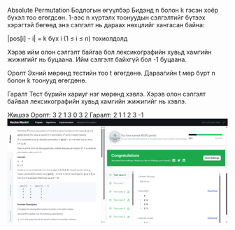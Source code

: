 Absolute Permutation 
Бодлогын өгүүлбэр
Бидэнд n болон k гэсэн хоёр бүхэл тоо өгөгдсөн. 1-ээс n хүртэлх тоонуудын сэлгэлтийг бүтээх хэрэгтэй бөгөөд энэ сэлгэлт нь дараах нөхцлийг хангасан байна:

|pos[i] - i| = k бүх i (1 ≤ i ≤ n) тохиолдолд

Хэрэв ийм олон сэлгэлт байгаа бол лексикографийн хувьд хамгийн жижигийг нь буцаана. Ийм сэлгэлт байхгүй бол -1 буцаана.

Оролт
Эхний мөрөнд тестийн тоо t өгөгдөнө.
Дараагийн t мөр бүрт n болон k тоонууд өгөгдөнө.

Гаралт
Тест бүрийн хариуг нэг мөрөнд хэвлэ. Хэрэв олон сэлгэлт байвал лексикографийн хувьд хамгийн жижигийг нь хэвлэ.

Жишээ
Оролт:
3
2 1
3 0
3 2
Гаралт:
2 1
1 2 3
-1
![alt text](<Screenshot (295).png>)